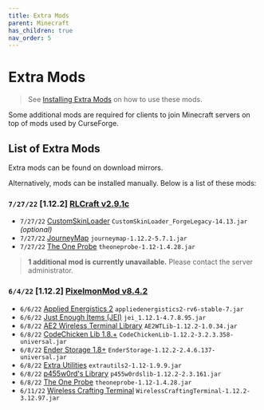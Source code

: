 ```yaml
---
title: Extra Mods
parent: Minecraft
has_children: true
nav_order: 5
---
```


# Extra Mods
> See [Installing Extra Mods](https://drop8k.github.io/docs/server/extras-install.html) on how to use these mods.

Some additional mods are required for clients to join Minecraft servers on top of mods used by CurseForge.

## List of Extra Mods
Extra mods can be found on download mirrors.

Alternatively, mods can be installed manually. Below is a list of these mods:

### **`7/27/22`** [1.12.2] [RLCraft v2.9.1c](https://www.curseforge.com/minecraft/modpacks/rlcraft/files/3655670)
- `7/27/22` [CustomSkinLoader](https://www.curseforge.com/minecraft/mc-mods/customskinloader/files/3695974) `CustomSkinLoader_ForgeLegacy-14.13.jar` *(optional)*
- `7/27/22` [JourneyMap](https://www.curseforge.com/minecraft/mc-mods/journeymap/files/2916002) `journeymap-1.12.2-5.7.1.jar`
- `7/27/22` [The One Probe](https://www.curseforge.com/minecraft/mc-mods/the-one-probe/files/2667280) `theoneprobe-1.12-1.4.28.jar`

> **1 additional mod is currently unavailable.** Please contact the server administrator.

### **`6/4/22`** [1.12.2] [PixelmonMod v8.4.2](https://www.curseforge.com/minecraft/mc-mods/pixelmon/files/3794035)
- `6/6/22` [Applied Energistics 2](https://www.curseforge.com/minecraft/mc-mods/applied-energistics-2/files/2747063) `appliedenergistics2-rv6-stable-7.jar`
- `6/6/22` [Just Enough Items (JEI)](https://www.curseforge.com/minecraft/mc-mods/jei/files/2478647) `jei_1.12.1-4.7.8.95.jar`
- `6/8/22` [AE2 Wireless Terminal Library](https://www.curseforge.com/minecraft/mc-mods/ae2wtlib/files/2830114) `AE2WTLib-1.12.2-1.0.34.jar`
- `6/8/22` [CodeChicken Lib 1.8.+](https://www.curseforge.com/minecraft/mc-mods/codechicken-lib-1-8/files/2779848) `CodeChickenLib-1.12.2-3.2.3.358-universal.jar` 
- `6/8/22` [Ender Storage 1.8+](https://www.curseforge.com/minecraft/mc-mods/ender-storage-1-8/files/2755787) `EnderStorage-1.12.2-2.4.6.137-universal.jar`
- `6/8/22` [Extra Utilities](https://www.curseforge.com/minecraft/mc-mods/extra-utilities/files/2678374) `extrautils2-1.12-1.9.9.jar` 
- `6/8/22` [p455w0rd's Library](https://www.curseforge.com/minecraft/mc-mods/p455w0rds-library/files/2830265) `p455w0rdslib-1.12.2-2.3.161.jar`
- `6/8/22` [The One Probe](https://www.curseforge.com/minecraft/mc-mods/the-one-probe/files/2667280) `theoneprobe-1.12-1.4.28.jar`
- `6/11/22` [Wireless Crafting Terminal](https://www.curseforge.com/minecraft/mc-mods/wireless-crafting-terminal/files/2830252) `WirelessCraftingTerminal-1.12.2-3.12.97.jar`
